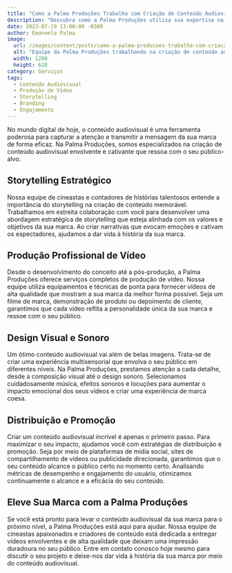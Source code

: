 ```yaml
---
title: "Como a Palma Produções Trabalha com Criação de Conteúdo Audiovisual"
description: "Descubra como a Palma Produções utiliza sua expertise na criação de conteúdo audiovisual para dar vida à história da sua marca e envolver seu público-alvo."
date: 2023-07-19 13:00:00 -0300
author: Emanuela Palma
image:
  url: /images/content/posts/como-a-palma-producoes-trabalha-com-criacao-de-conteudo-audiovisual.jpg
  alt: "Equipe da Palma Produções trabalhando na criação de conteúdo audiovisual"
  width: 1200
  height: 628
category: Serviços
tags:
  - Conteúdo Audiovisual
  - Produção de Vídeo
  - Storytelling
  - Branding
  - Engajamento
---
```


No mundo digital de hoje, o conteúdo audiovisual é uma ferramenta poderosa para capturar a atenção e transmitir a mensagem da sua marca de forma eficaz. Na Palma Produções, somos especializados na criação de conteúdo audiovisual envolvente e cativante que ressoa com o seu público-alvo.

## Storytelling Estratégico

Nossa equipe de cineastas e contadores de histórias talentosos entende a importância do storytelling na criação de conteúdo memorável. Trabalhamos em estreita colaboração com você para desenvolver uma abordagem estratégica de storytelling que esteja alinhada com os valores e objetivos da sua marca. Ao criar narrativas que evocam emoções e cativam os espectadores, ajudamos a dar vida à história da sua marca.

## Produção Profissional de Vídeo

Desde o desenvolvimento do conceito até a pós-produção, a Palma Produções oferece serviços completos de produção de vídeo. Nossa equipe utiliza equipamentos e técnicas de ponta para fornecer vídeos de alta qualidade que mostram a sua marca da melhor forma possível. Seja um filme de marca, demonstração de produto ou depoimento de cliente, garantimos que cada vídeo reflita a personalidade única da sua marca e ressoe com o seu público.

## Design Visual e Sonoro

Um ótimo conteúdo audiovisual vai além de belas imagens. Trata-se de criar uma experiência multisensorial que envolva o seu público em diferentes níveis. Na Palma Produções, prestamos atenção a cada detalhe, desde a composição visual até o design sonoro. Selecionamos cuidadosamente música, efeitos sonoros e locuções para aumentar o impacto emocional dos seus vídeos e criar uma experiência de marca coesa.

## Distribuição e Promoção

Criar um conteúdo audiovisual incrível é apenas o primeiro passo. Para maximizar o seu impacto, ajudamos você com estratégias de distribuição e promoção. Seja por meio de plataformas de mídia social, sites de compartilhamento de vídeos ou publicidade direcionada, garantimos que o seu conteúdo alcance o público certo no momento certo. Analisando métricas de desempenho e engajamento do usuário, otimizamos continuamente o alcance e a eficácia do seu conteúdo.

## Eleve Sua Marca com a Palma Produções

Se você está pronto para levar o conteúdo audiovisual da sua marca para o próximo nível, a Palma Produções está aqui para ajudar. Nossa equipe de cineastas apaixonados e criadores de conteúdo está dedicada a entregar vídeos envolventes e de alta qualidade que deixam uma impressão duradoura no seu público. Entre em contato conosco hoje mesmo para discutir o seu projeto e deixe-nos dar vida à história da sua marca por meio do conteúdo audiovisual.
